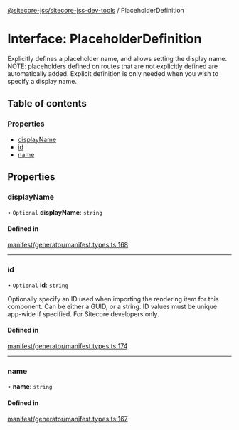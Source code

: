 [@sitecore-jss/sitecore-jss-dev-tools](../README.md) / PlaceholderDefinition

# Interface: PlaceholderDefinition

Explicitly defines a placeholder name, and allows setting the display name.
NOTE: placeholders defined on routes that are not explicitly defined are automatically added.
Explicit definition is only needed when you wish to specify a display name.

## Table of contents

### Properties

- [displayName](PlaceholderDefinition.md#displayname)
- [id](PlaceholderDefinition.md#id)
- [name](PlaceholderDefinition.md#name)

## Properties

### displayName

• `Optional` **displayName**: `string`

#### Defined in

[manifest/generator/manifest.types.ts:168](https://github.com/Sitecore/jss/blob/02a1b983a/packages/sitecore-jss-dev-tools/src/manifest/generator/manifest.types.ts#L168)

___

### id

• `Optional` **id**: `string`

Optionally specify an ID used when importing the rendering item for this component.
Can be either a GUID, or a string. ID values must be unique app-wide if specified.
For Sitecore developers only.

#### Defined in

[manifest/generator/manifest.types.ts:174](https://github.com/Sitecore/jss/blob/02a1b983a/packages/sitecore-jss-dev-tools/src/manifest/generator/manifest.types.ts#L174)

___

### name

• **name**: `string`

#### Defined in

[manifest/generator/manifest.types.ts:167](https://github.com/Sitecore/jss/blob/02a1b983a/packages/sitecore-jss-dev-tools/src/manifest/generator/manifest.types.ts#L167)
